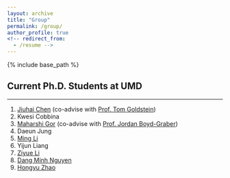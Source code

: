 ```yaml
---
layout: archive
title: "Group"
permalink: /group/
author_profile: true
<!-- redirect_from:
  - /resume -->
---
```


{% include base_path %}

<!-- ## Faculty
-----
1. Tianyi Zhou -->


## Current Ph.D. Students at UMD
-----
1. [Jiuhai Chen](https://scholar.google.com/citations?user=eJP77eoAAAAJ&hl=en) (co-advise with [Prof. Tom Goldstein](https://www.cs.umd.edu/~tomg/))
1. Kwesi Cobbina
1. [Maharshi Gor](https://mgor.info/) (co-advise with [Prof. Jordan Boyd-Graber](https://users.umiacs.umd.edu/~jbg/))
1. Daeun Jung
1. [Ming Li](https://scholar.google.com/citations?user=MpEoJegAAAAJ&hl=en)
1. Yijun Liang
1. [Ziyue Li](https://scholar.google.com/citations?user=NQVzCSkAAAAJ&hl=zh-CN)
1. [Dang Minh Nguyen](https://dangne.github.io/)
1. [Hongyu Zhao](https://scholar.google.com/citations?user=bGy-EUAAAAAJ&hl=en)


<!-- ## Master Students at UMD
-----
1. Sushant Karki
1. [Davit Soselia](https://davitsoselia.com/)
1. Xuhao Chen
1. Xiaoyan Feng


## Undergraduate Students at UMD
----- -->


<!-- ## Collaborating Students
-----
1. [Tao Shen](https://scholar.google.com/citations?user=SegyX9AAAAAJ&hl=en)
1. [Lu Liu](https://liulu112601.github.io/)
1. Shuang Ao
1. Yijun Yang
1. Haiyan Zhao
1. [Kaiwen Yang](https://scholar.google.com/citations?user=WQzn8u0AAAAJ&hl=en)
1. [Shuangtong Li](http://staff.ustc.edu.cn/~xinmei/stli.html)
1. [Lilly Kumari](https://scholar.google.co.in/citations?user=eoGxOusAAAAJ&hl=en)
1. [Chen Liang](https://cliang1453.github.io/)
1. [Ruochen Wang](https://ruocwang.github.io/)
1. Chenkai Hou
1. [Haonan Wang](https://charles-haonan-wang.me/)
1. [Linxi Song](https://www.researchgate.net/profile/Linxin-Song-3)
1. [Jieyu Zhang](https://jieyuz2.github.io/)
1. [Lovish Madaan](https://lovishmadaan.github.io/)
1. [Yue Tan](https://yuetan031.github.io/)
1. Jie Ma
1. Weisi Tang
1. Yucheng Yang
1. Qiang He
1. Jiangtao Kong
1. [Yujie Xie](https://scholar.google.com/citations?user=r2FiAE4AAAAJ&hl=en)
1. Chunxu Zhang
1. Zhiwei Li
1. Hao Huang
1. Ming Xie
1. Songhua Wu
1. Zhihong Deng
1. [Yu Shen](https://www.cs.umd.edu/~yushen/)
1. [Divya Kothandaraman](https://divyakraman.github.io/)
1. [Lichang Chen](https://lichang-chen.github.io/)
1. [Shwai He](https://scholar.google.com.hk/citations?user=4y5BYF0AAAAJ&hl=zh-CN) 
 -->
<!-- {% if author.googlescholar %}
  You can also find my articles on <u><a href="{{author.googlescholar}}">my Google Scholar profile</a>.</u>
{% endif %} -->

<!-- {% for post in site.publications reversed %}
  {% include archive-single.html %}
{% endfor %} -->
